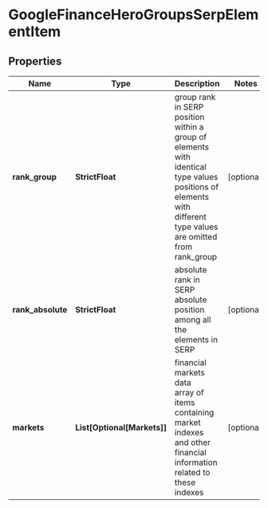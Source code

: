 # GoogleFinanceHeroGroupsSerpElementItem


## Properties

| Name | Type | Description | Notes |
|------------ | ------------- | ------------- | -------------|
**rank_group** | **StrictFloat** | group rank in SERP<br>position within a group of elements with identical type values<br>positions of elements with different type values are omitted from rank_group |[optional]|
**rank_absolute** | **StrictFloat** | absolute rank in SERP<br>absolute position among all the elements in SERP |[optional]|
**markets** | **List[Optional[Markets]]** | financial markets data<br>array of items containing market indexes and other financial information related to these indexes |[optional]|